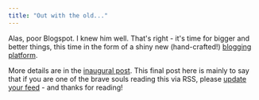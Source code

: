 ```yaml
---
title: "Out with the old..."
---
```

Alas, poor Blogspot. I knew him well. That's right - it's time for bigger and
better things, this time in the form of a shiny new (hand-crafted!) [blogging
platform](http://www.andrewpbrett.com/blog).

  
More details are in the [inaugural post](http://www.andrewpbrett.com/posts/1).
This final post here is mainly to say that if you are one of the brave souls
reading this via RSS, please [update your
feed](http://www.andrewpbrett.com/posts.atom) - and thanks for reading!


